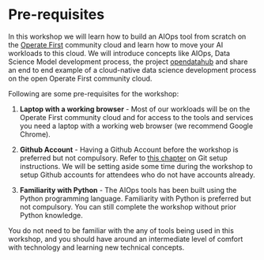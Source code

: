 # Pre-requisites

In this workshop we will learn how to build an AIOps tool from scratch on the [Operate First](https://www.operate-first.cloud/) community cloud and learn how to move your AI workloads to this cloud.
We will introduce concepts like AIOps, Data Science Model development process, the project [opendatahub](https://opendatahub.io/) and share an end to end example of a cloud-native data science development process on the open Operate First community cloud.

Following are some pre-requisites for the workshop:

1. **Laptop with a working browser** - Most of our workloads will be on the Operate First community cloud and for access to the tools and services you need a laptop with a working web browser (we recommend Google Chrome).

2. **Github Account** - Having a Github Account before the workshop is preferred but not compulsory. Refer to [this chapter](./git_setup.md) on Git setup instructions.
We will be setting aside some time during the workshop to setup Github accounts for attendees who do not have accounts already.

3. **Familiarity with Python** - The AIOps tools has been built using the Python programming language.
Familiarity with Python is preferred but not compulsory.
You can still complete the workshop without prior Python knowledge.

You do not need to be familiar with the any of tools being used in this workshop, and you should have around an intermediate level of comfort with technology and learning new technical concepts.
